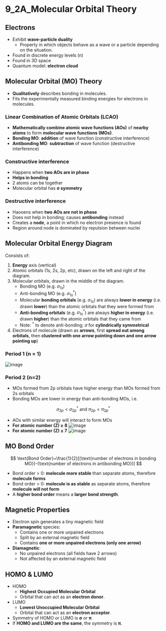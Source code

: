 # 9_2A_Molecular Orbital Theory

## Electrons

- Exhibit **wave-particle duality**
    - Property in which objects behave as a wave or a particle depending on the situation.
- Found in discrete energy levels (n)
- Found in 3D space
- Quantum model: **electron cloud**

## Molecular Orbital (MO) Theory

- **Qualitatively** describes bonding in molecules.
- Fits the experimentally measured binding energies for electrons in molecules.

### Linear Combination of Atomic Orbitals (LCAO)

- **Mathematically combine atomic wave functions (AOs)** of **nearby atoms** to form **molecular wave functions (MOs)**.
- **Bonding MO**: **addition** of wave function (constructive interference)
- **Antibonding MO**: **subtraction** of wave function (destructive interference)

### Constructive interference

- Happens when **two AOs are in phase**
- **Helps in bonding**
- 2 atoms can be together
- Molecular orbital has **σ symmetry**

### Destructive interference

- Haooens when **two AOs are not in phase**
- Does not help in bonding; causes **antibonding** instead
- Creates a **node**, a point in which no electron presence is found
- Region around node is dominated by repulsion between nuclei

## Molecular Orbital Energy Diagram

Consists of:

1. **Energy** axis (vertical)
2. Atomic orbitals (1s, 2s, 2p, etc), drawn on the left and right of the diagram.
3. Molecular orbitals, drawn in the middle of the diagram.
    - Bonding MO (e.g. $\sigma_{1s}$)
    - Anti-bonding MO (e.g. $\sigma^*_{1s}$)
    - Molecular **bonding orbitals** (e.g. $\sigma_{1s}$) are always **lower in energy** (i.e. drawn **lower**) than the atomic orbitals that they were formed from
    - **Anti-bonding orbitals** (e.g. $\sigma^*_{1s}$) are always **higher in energy** (i.e. drawn **higher**) than the atomic orbitals that they came from
    - Note: $^*$ to denote anti-bonding; $\sigma$ for **cylindrically symmetrical**
4. Electrons of molecule (drawn as **arrows**, first **spread out among orbitals**, then **clustered with one arrow pointing down and one arrow pointing up**)

### Period 1 (n = 1)

![image](SSW_P1.png)

### Period 2 (n=2)

- MOs formed from 2p orbitals have higher energy than MOs formed from 2s orbitals
- Bonding MOs are lower in energy than anti-bonding MOs, i.e.

$$
\sigma_{2p}<\sigma^*_{2p}\text{ and }\pi_{2p}<\pi^*_{2p}
$$

- AOs with similar energy will interact to form MOs
- **For atomic number (Z) ≥ 8**
![image](SSW_P2_Z≥8.png)
- **For atomic number (Z) ≤ 7**
![image](SSW_P2_Z≤7.png)

## MO Bond Order

$$
\text{Bond Order}=\frac{1}{2}[(\text{number of electrons in bonding MO})-(\text{number of electrons in antibonding MO})]
$$

- Bond order > 0: **molecule more stable** than separate atoms, therefore **molecule forms**
- Bond order > 0: **molecule is as stable** as separate atoms, therefore **molecule will not form**
- A **higher bond order** means a **larger bond strength**.

## Magnetic Properties

- Electron spin generates a tiny magnetic field
- **Paramagnetic** species:
    - Contains one or more unpaired electrons
    - Split by an external magnetic field
    - Contains **one or more unpaired electrons (only one arrow)**
- **Diamagnetic**:
    - No unpaired electrons (all fields have 2 arrows)
    - Not affected by an external magnetic field

## HOMO & LUMO

- HOMO
    - **Highest Occupied Molecular Orbital**
    - Orbital that can act as an **electron donor**.
- LUMO
    - **Lowest Unoccupied Molecular Orbital**
    - Orbital that can act as an **electron acceptor**.
- Symmetry of HOMO or LUMO is **σ** or **π**
- If **HOMO and LUMO are the same**, the symmetry is **π**.
